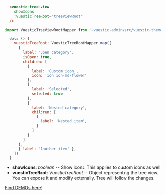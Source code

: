 ```html
  <vuestic-tree-view
    showIcons
    :vuesticTreeRoot="treeViewRoot"
  />
```

```javascript
import VuesticTreeViewRootMapper from '~vuestic-admin/src/vuestic-theme/vuestic-components/vuestic-tree-view/VuesticTreeRootMapper.js'

  data () {
    vuesticTreeRoot: VuesticTreeRootMapper.map([
      {
        label: 'Open category',
        isOpen: true,
        children: [
          {
            label: 'Custom icon',
            icon: 'ion ion-md-flower'
          },
          {
            label: 'Selected',
            selected: true
          },
          {
            label: 'Nested category',
            children: [
              {
                label: 'Nested item',
              }
            ]
          }
        ]
      },
      { label: 'Another item' },
    ])
  }
```

* **showIcons**: _boolean_ -- Show icons. This applies to custom icons as well
* **vuesticTreeRoot**: _VuesticTreeRoot_ -- Object representing the tree view. You can expose it and modify externally. Tree will follow the changes.

[Find DEMOs here!](http://vuestic.epicmax.co/#/ui/tree-view)


